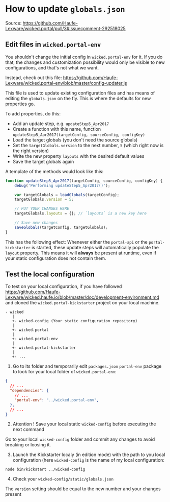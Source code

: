 # How to update `globals.json`

Source: https://github.com/Haufe-Lexware/wicked.portal/pull/3#issuecomment-292518025

## Edit files in `wicked.portal-env`

You shouldn't change the initial config in `wicked.portal-env` for it.
If you do that, the changes and customization possibility would only be visible to new configurations, and that's not what we want.

Instead, check out this file: https://github.com/Haufe-Lexware/wicked.portal-env/blob/master/config-updater.js

This file is used to update existing configuration files and has means of editing the `globals.json` on the fly. This is where the defaults for new properties go.

To add properties, do this:

 - Add an update step, e.g. `updateStep5_Apr2017`
 - Create a function with this name, function `updateStep5_Apr2017(targetConfig, sourceConfig, configKey)`
 - Load the target globals (you don't need the source globals)
 - Set the `targetGlobals.version` to the next number, `5` (which right now is the right version)
 - Write the new property `layouts` with the desired default values
 - Save the target globals again

A template of the methods would look like this:

```javascript
function updateStep5_Apr2017(targetConfig, sourceConfig, configKey) {
    debug('Performing updateStep5_Apr2017()');

    var targetGlobals = loadGlobals(targetConfig);
    targetGlobals.version = 5;

    // PUT YOUR CHANGES HERE
    targetGlobals.layouts = {}; // `layouts` is a new key here

    // Save new changes
    saveGlobals(targetConfig, targetGlobals);
}
```

This has the following effect: Whenever either the `portal-api` or the `portal-kickstarter` is started, these update steps will automatically populate the `layout` property. This means it will **always** be present at runtime, even if your static configuration does not contain them.

## Test the local configuration

To test on your local configuration, if you have followed https://github.com/Haufe-Lexware/wicked.haufe.io/blob/master/doc/development-environment.md and cloned the `wicked.portal-kickstarter` project on your local machine.

```
- wicked
   |
   +- wicked-config (Your static configuration repository)
   |
   +- wicked.portal
   |
   +- wicked.portal-env
   |
   +- wicked.portal-kickstarter
   |
   +- ...
```


1. Go to its folder and temporarily edit `packages.json` `portal-env` package to look for your local folder of `wicked.portal-env`:

```json
{
  // ...
  "dependencies": {
    // ...
    "portal-env": "../wicked.portal-env",
  },
  // ...
}
```

2. Attention ! Save your local static `wicked-config` before executing the next command

Go to your local `wicked-config` folder and commit any changes to avoid breaking or loosing it.

3. Launch the Kickstarter localy (in edition mode) with the path to you local configuration (here `wicked-config` is the name of my local configuration:

```shell
node bin/kickstart ../wicked-config
```

4. Check your `wicked-config/static/globals.json`

The `version` setting should be equal to the new number and your changes present

